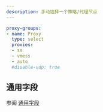 ```yaml
---
description: 手动选择一个策略/代理节点
---
```

```{.yaml linenums="1"}
proxy-groups:
- name: Proxy
  type: select
  proxies:
  - ss
  - vmess
  - auto
  #disable-udp: true
```

## 通用字段
参阅 [通用字段](./index.md)

